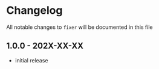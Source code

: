 # Changelog

All notable changes to `fixer` will be documented in this file

## 1.0.0 - 202X-XX-XX

- initial release
